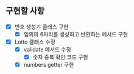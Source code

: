 ## 구현할 사항
- [x] 번호 생성기 클래스 구현
  - [x] 임의의 6자리를 생성하고 반환하는 메서드 구현
- [x] Lotto 클래스 수정
  - [x] validate 메서드 수정
    - [x] 숫자 중복 확인 코드 구현
  - [x] numbers getter 구현
